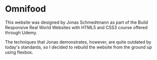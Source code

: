# Omnifood
This website was designed by Jonas Schmedtmann as part of the Build Responsive Real World Websites with HTML5 and CSS3 course offered through Udemy.

The techniques that Jonas demonstrates, however, are quite outdated by today's standards, so I decided to rebuild the website from the ground up using flexbox.

